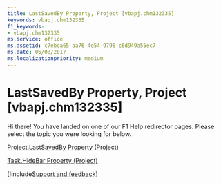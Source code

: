 ```yaml
---
title: LastSavedBy Property, Project [vbapj.chm132335]
keywords: vbapj.chm132335
f1_keywords:
- vbapj.chm132335
ms.service: office
ms.assetid: c7ebea65-aa76-4e54-9796-c6d949a55ec7
ms.date: 06/08/2017
ms.localizationpriority: medium
---
```



# LastSavedBy Property, Project [vbapj.chm132335]

Hi there! You have landed on one of our F1 Help redirector pages. Please select the topic you were looking for below.

[Project.LastSavedBy Property (Project)](https://msdn.microsoft.com/library/bc0d7330-1d58-5cc4-998c-b070450a7832%28Office.15%29.aspx)

[Task.HideBar Property (Project)](https://msdn.microsoft.com/library/07c255e9-dccc-9f67-6bcb-cf5671e32f4a%28Office.15%29.aspx)

[!include[Support and feedback](~/includes/feedback-boilerplate.md)]